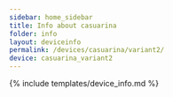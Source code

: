 ```yaml
---
sidebar: home_sidebar
title: Info about casuarina
folder: info
layout: deviceinfo
permalink: /devices/casuarina/variant2/
device: casuarina_variant2
---
```

{% include templates/device_info.md %}
